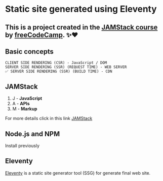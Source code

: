 # Static site generated using Eleventy

## This is a project created in the [JAMStack course](https://www.youtube.com/watch?v=A_l0qrPUJds) by [freeCodeCamp](https://www.freecodecamp.org/). ✨❤️

## Basic concepts

    CLIENT SIDE RENDERING (CSR) - JavaScript / DOM
    SERVER SIDE RENDERING (SSR) (REQUEST TIME) - WEB SERVER
    ✅ SERVER SIDE RENDERING (SSR) (BUILD TIME) - CDN

## JAMStack

1. J - **JavaScript**
1. A - **APIs**
2. M - **Markup**

For more details click in this link [JAMStack](https://jamstack.org/)

## Node.js and NPM

Install previously

## Eleventy

[Eleventy](https://www.11ty.dev/) is a static site generator tool (SSG) for generate final web site.